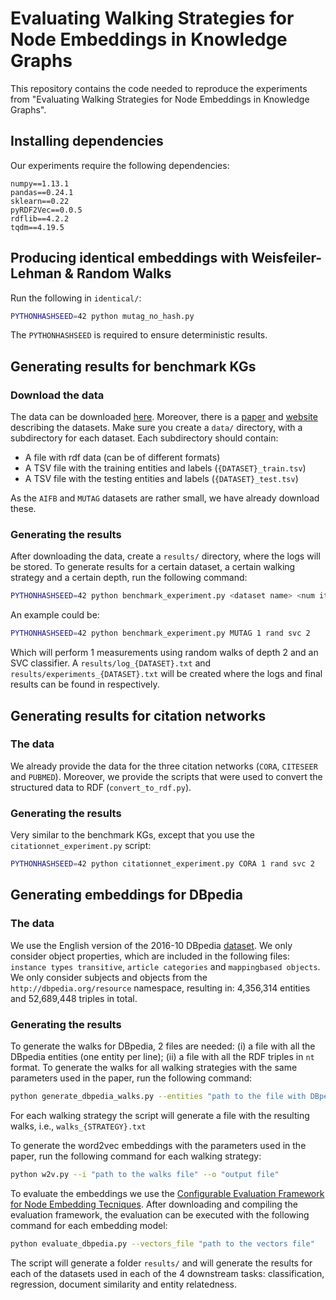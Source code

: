 # Evaluating Walking Strategies for Node Embeddings in Knowledge Graphs

This repository contains the code needed to reproduce the experiments from "Evaluating Walking Strategies for Node Embeddings in Knowledge Graphs". 

## Installing dependencies

Our experiments require the following dependencies:
```
numpy==1.13.1
pandas==0.24.1
sklearn==0.22
pyRDF2Vec==0.0.5
rdflib==4.2.2
tqdm==4.19.5
```

## Producing identical embeddings with Weisfeiler-Lehman & Random Walks

Run the following in `identical/`:

```bash
PYTHONHASHSEED=42 python mutag_no_hash.py
```

The `PYTHONHASHSEED` is required to ensure deterministic results.

## Generating results for benchmark KGs

### Download the data

The data can be downloaded [here](http://data.dws.informatik.uni-mannheim.de/rmlod/LOD_ML_Datasets/). Moreover, there is a [paper](https://madoc.bib.uni-mannheim.de/41308/1/Ristoski_Datasets.pdf) and [website](https://www.uni-mannheim.de/dws/research/resources/sw4ml-benchmark/) describing the datasets. Make sure you create a `data/` directory, with a subdirectory for each dataset. Each subdirectory should contain:

* A file with rdf data (can be of different formats)
* A TSV file with the training entities and labels (`{DATASET}_train.tsv`)
* A TSV file with the testing entities and labels (`{DATASET}_test.tsv`)

As the `AIFB` and `MUTAG` datasets are rather small, we have already download these.

### Generating the results

After downloading the data, create a `results/` directory, where the logs will be stored. To generate results for a certain dataset, a certain walking strategy and a certain depth, run the following command:
```bash
PYTHONHASHSEED=42 python benchmark_experiment.py <dataset name> <num iterations> <walker> <classifier> <walk depth>
```

An example could be:

```bash
PYTHONHASHSEED=42 python benchmark_experiment.py MUTAG 1 rand svc 2
```

Which will perform 1 measurements using random walks of depth 2 and an SVC classifier. A `results/log_{DATASET}.txt` and `results/experiments_{DATASET}.txt` will be created where the logs and final results can be found in respectively.

## Generating results for citation networks

### The data

We already provide the data for the three citation networks (`CORA`, `CITESEER` and `PUBMED`). Moreover, we provide the scripts that were used to convert the structured data to RDF (`convert_to_rdf.py`).

### Generating the results

Very similar to the benchmark KGs, except that you use the `citationnet_experiment.py` script:

```bash
PYTHONHASHSEED=42 python citationnet_experiment.py CORA 1 rand svc 2
``` 

## Generating embeddings for DBpedia

### The data
We use the English version of the 2016-10 DBpedia [dataset](https://wiki.dbpedia.org/downloads-2016-10). We only consider object properties, which are included in the following files: `instance types transitive`, `article categories` and `mappingbased objects`. We only consider subjects and objects from the `http://dbpedia.org/resource` namespace, resulting in: 4,356,314 entities and 52,689,448 triples in total.

### Generating the results
To generate the walks for DBpedia, 2 files are needed: (i) a file with all the DBpedia entities (one entity per line); (ii) a file with all the RDF triples in `nt` format.
To generate the walks for all walking strategies with the same parameters used in the paper, run the following command:

```bash
python generate_dbpedia_walks.py --entities "path to the file with DBpedia entities" --graph "path to the input triples file"
```
For each walking strategy the script will generate a file with the resulting walks, i.e., `walks_{STRATEGY}.txt`

To generate the word2vec embeddings with the parameters used in the paper, run the following command for each walking strategy:

```bash
python w2v.py --i "path to the walks file" --o "output file"
```

To evaluate the embeddings we use the [Configurable Evaluation Framework for Node Embedding Tecniques](https://github.com/mariaangelapellegrino/Evaluation-Framework). After downloading and compiling the evaluation framework, the evaluation can be executed with the following command for each embedding model:

```bash
python evaluate_dbpedia.py --vectors_file "path to the vectors file"
```

The script will generate a folder `results/` and will generate the results for each of the datasets used in each of the 4 downstream tasks: classification, regression, document similarity and entity relatedness. 